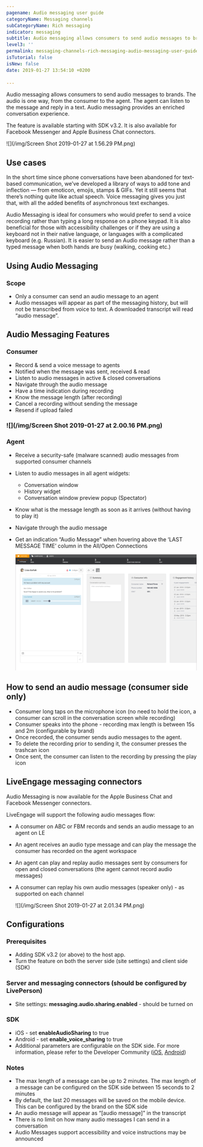 ```yaml
---
pagename: Audio messaging user guide
categoryName: Messaging channels
subCategoryName: Rich messaging
indicator: messaging
subtitle: Audio messaging allows consumers to send audio messages to brands
level3: ''
permalink: messaging-channels-rich-messaging-audio-messaging-user-guide.html
isTutorial: false
isNew: false
date: 2019-01-27 13:54:10 +0200

---
```

Audio messaging allows consumers to send audio messages to brands. The audio is one way, from the consumer to the agent. The agent can listen to the message and reply in a text. Audio messaging provides an enriched conversation experience.

The feature is available starting with SDK v3.2. It is also available for Facebook Messenger and Apple Business Chat connectors.

![](/img/Screen Shot 2019-01-27 at 1.56.29 PM.png)

## Use cases

In the short time since phone conversations have been abandoned for text-based communication, we’ve developed a library of ways to add tone and inflection — from emoticon, emojis, stamps & GIFs. Yet it still seems that there’s nothing quite like actual speech. Voice messaging gives you just that, with all the added benefits of asynchronous text exchanges.

Audio Messaging is ideal for consumers who would prefer to send a voice recording rather than typing a long response on a phone keypad. It is also beneficial for those with accessibility challenges or if they are using a keyboard not in their native language, or languages with a complicated keyboard (e.g. Russian). It is easier to send an Audio message rather than a typed message when both hands are busy (walking, cooking etc.)

## Using Audio Messaging

### Scope

* Only a consumer can send an audio message to an agent
* Audio messages will appear as part of the messaging history, but will not be transcribed from voice to text. A downloaded transcript will read “audio message”.

## Audio Messaging Features

### Consumer

* Record & send a voice message to agents
* Notified when the message was sent, received & read
* Listen to audio messages in active & closed conversations
* Navigate through the audio message
* Have a time indication during recording
* Know the message length (after recording)
* Cancel a recording without sending the message
* Resend if upload failed

### ![](/img/Screen Shot 2019-01-27 at 2.00.16 PM.png)

### Agent

* Receive a security-safe (malware scanned) audio messages from supported consumer channels
* Listen to audio messages in all agent widgets:
  * Conversation window
  * History widget
  * Conversation window preview popup (Spectator)
* Know what is the message length as soon as it arrives (without having to play it)
* Navigate through the audio message
* Get an indication “Audio Message” when hovering above the ‘LAST MESSAGE TIME’ column in the All/Open Connections 

  ![](/img/audiom3.png)

## How to send an audio message (consumer side only)

* Consumer long taps on the microphone icon (no need to hold the icon, a consumer can scroll in the conversation screen while recording)
* Consumer speaks into the phone - recording max length is between 15s and 2m (configurable by brand)
* Once recorded, the consumer sends audio messages to the agent.
* To delete the recording prior to sending it, the consumer presses the trashcan icon
* Once sent, the consumer can listen to the recording by pressing the play icon

## LiveEngage messaging connectors

Audio Messaging is now available for the Apple Business Chat and Facebook Messenger connectors.

LiveEngage will support the following audio messages flow:

* A consumer on ABC or FBM records and sends an audio message to an agent on LE
* An agent receives an audio type message and can play the message the consumer has recorded on the agent workspace
* An agent can play and replay audio messages sent by consumers for open and closed conversations (the agent cannot record audio messages)
* A consumer can replay his own audio messages (speaker only) - as supported on each channel

  ![](/img/Screen Shot 2019-01-27 at 2.01.34 PM.png)

## Configurations

### Prerequisites

* Adding SDK v3.2 (or above) to the host app.
* Turn the feature on both the server side (site settings) and client side (SDK)

### Server and messaging connectors (should be configured by LivePerson)

* Site settings: **messaging.audio.sharing.enabled** - should be turned on

### SDK

* iOS - set **enableAudioSharing** to true
* Android - set **enable_voice_sharing** to true
* Additional parameters are configurable on the SDK side. For more information, please refer to the Developer Community ([iOS](https://developers.liveperson.com/consumer-experience-ios-sdk-advanced-audio-ios.html), [Android](https://developers.liveperson.com/consumer-experience-android-sdk-advanced-audio.html))

### Notes

* The max length of a message can be up to 2 minutes. The max length of a message can be configured on the SDK side between 15 seconds to 2 minutes
* By default, the last 20 messages will be saved on the mobile device. This can be configured by the brand on the SDK side
* An audio message will appear as “\[audio message\]” in the transcript
* There is no limit on how many audio messages I can send in a conversation
* Audio Messages support accessibility and voice instructions may be announced